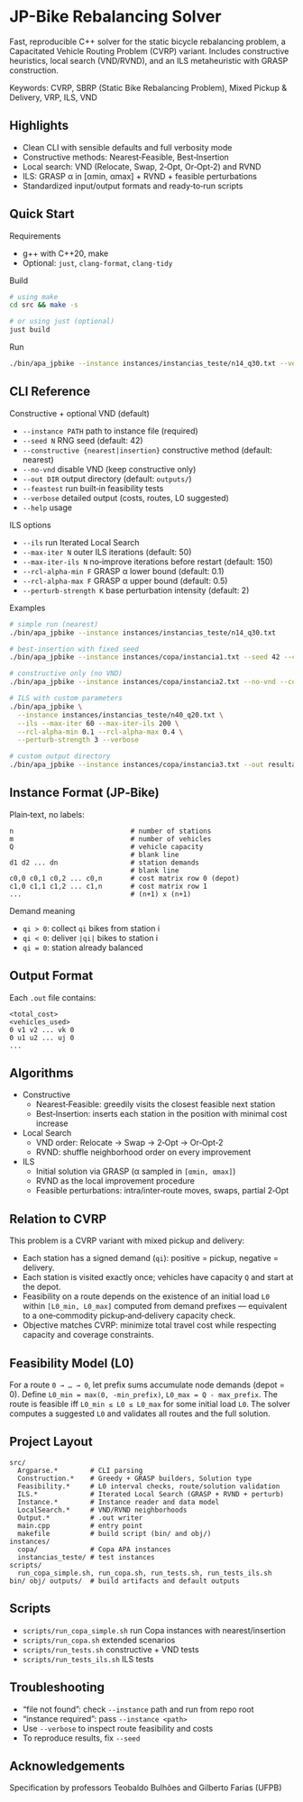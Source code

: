 # JP-Bike Rebalancing Solver

Fast, reproducible C++ solver for the static bicycle rebalancing problem, a Capacitated Vehicle Routing Problem (CVRP) variant. Includes constructive heuristics, local search (VND/RVND), and an ILS metaheuristic with GRASP construction.

Keywords: CVRP, SBRP (Static Bike Rebalancing Problem), Mixed Pickup & Delivery, VRP, ILS, VND

## Highlights

- Clean CLI with sensible defaults and full verbosity mode
- Constructive methods: Nearest‑Feasible, Best‑Insertion
- Local search: VND (Relocate, Swap, 2‑Opt, Or‑Opt‑2) and RVND
- ILS: GRASP α in [αmin, αmax] + RVND + feasible perturbations
- Standardized input/output formats and ready‑to‑run scripts

## Quick Start

Requirements
- g++ with C++20, make
- Optional: `just`, `clang-format`, `clang-tidy`

Build
```bash
# using make
cd src && make -s

# or using just (optional)
just build
```

Run
```bash
./bin/apa_jpbike --instance instances/instancias_teste/n14_q30.txt --verbose
```

## CLI Reference

Constructive + optional VND (default)
- `--instance PATH`  path to instance file (required)
- `--seed N`  RNG seed (default: 42)
- `--constructive {nearest|insertion}`  constructive method (default: nearest)
- `--no-vnd`  disable VND (keep constructive only)
- `--out DIR`  output directory (default: `outputs/`)
- `--feastest`  run built‑in feasibility tests
- `--verbose`  detailed output (costs, routes, L0 suggested)
- `--help`  usage

ILS options
- `--ils`  run Iterated Local Search
- `--max-iter N`  outer ILS iterations (default: 50)
- `--max-iter-ils N`  no‑improve iterations before restart (default: 150)
- `--rcl-alpha-min F`  GRASP α lower bound (default: 0.1)
- `--rcl-alpha-max F`  GRASP α upper bound (default: 0.5)
- `--perturb-strength K`  base perturbation intensity (default: 2)

Examples
```bash
# simple run (nearest)
./bin/apa_jpbike --instance instances/instancias_teste/n14_q30.txt

# best-insertion with fixed seed
./bin/apa_jpbike --instance instances/copa/instancia1.txt --seed 42 --constructive insertion

# constructive only (no VND)
./bin/apa_jpbike --instance instances/copa/instancia2.txt --no-vnd --constructive nearest

# ILS with custom parameters
./bin/apa_jpbike \
  --instance instances/instancias_teste/n40_q20.txt \
  --ils --max-iter 60 --max-iter-ils 200 \
  --rcl-alpha-min 0.1 --rcl-alpha-max 0.4 \
  --perturb-strength 3 --verbose

# custom output directory
./bin/apa_jpbike --instance instances/copa/instancia3.txt --out resultados/
```

## Instance Format (JP‑Bike)

Plain‑text, no labels:
```
n                             # number of stations
m                             # number of vehicles
Q                             # vehicle capacity
                              # blank line
d1 d2 ... dn                  # station demands
                              # blank line
c0,0 c0,1 c0,2 ... c0,n       # cost matrix row 0 (depot)
c1,0 c1,1 c1,2 ... c1,n       # cost matrix row 1
...                           # (n+1) x (n+1)
```
Demand meaning
- `qi > 0`: collect `qi` bikes from station i
- `qi < 0`: deliver `|qi|` bikes to station i
- `qi = 0`: station already balanced

## Output Format

Each `.out` file contains:
```
<total_cost>
<vehicles_used>
0 v1 v2 ... vk 0
0 u1 u2 ... uj 0
...
```

## Algorithms

- Constructive
  - Nearest‑Feasible: greedily visits the closest feasible next station
  - Best‑Insertion: inserts each station in the position with minimal cost increase
- Local Search
  - VND order: Relocate → Swap → 2‑Opt → Or‑Opt‑2
  - RVND: shuffle neighborhood order on every improvement
- ILS
  - Initial solution via GRASP (α sampled in `[αmin, αmax]`)
  - RVND as the local improvement procedure
  - Feasible perturbations: intra/inter‑route moves, swaps, partial 2‑Opt

## Relation to CVRP

This problem is a CVRP variant with mixed pickup and delivery:
- Each station has a signed demand (`qi`): positive = pickup, negative = delivery.
- Each station is visited exactly once; vehicles have capacity `Q` and start at the depot.
- Feasibility on a route depends on the existence of an initial load `L0` within `[L0_min, L0_max]` computed from demand prefixes — equivalent to a one‑commodity pickup‑and‑delivery capacity check.
- Objective matches CVRP: minimize total travel cost while respecting capacity and coverage constraints.

## Feasibility Model (L0)

For a route `0 → … → 0`, let prefix sums accumulate node demands (depot = 0). Define
`L0_min = max(0, -min_prefix)`, `L0_max = Q - max_prefix`. The route is feasible iff
`L0_min ≤ L0 ≤ L0_max` for some initial load `L0`. The solver computes a suggested `L0`
and validates all routes and the full solution.

## Project Layout

```
src/
  Argparse.*        # CLI parsing
  Construction.*    # Greedy + GRASP builders, Solution type
  Feasibility.*     # L0 interval checks, route/solution validation
  ILS.*             # Iterated Local Search (GRASP + RVND + perturb)
  Instance.*        # Instance reader and data model
  LocalSearch.*     # VND/RVND neighborhoods
  Output.*          # .out writer
  main.cpp          # entry point
  makefile          # build script (bin/ and obj/)
instances/
  copa/             # Copa APA instances
  instancias_teste/ # test instances
scripts/
  run_copa_simple.sh, run_copa.sh, run_tests.sh, run_tests_ils.sh
bin/ obj/ outputs/  # build artifacts and default outputs
```

## Scripts

- `scripts/run_copa_simple.sh`  run Copa instances with nearest/insertion
- `scripts/run_copa.sh`  extended scenarios
- `scripts/run_tests.sh`  constructive + VND tests
- `scripts/run_tests_ils.sh`  ILS tests

## Troubleshooting

- “file not found”: check `--instance` path and run from repo root
- “instance required”: pass `--instance <path>`
- Use `--verbose` to inspect route feasibility and costs
- To reproduce results, fix `--seed`

## Acknowledgements

Specification by professors Teobaldo Bulhões and Gilberto Farias (UFPB)
